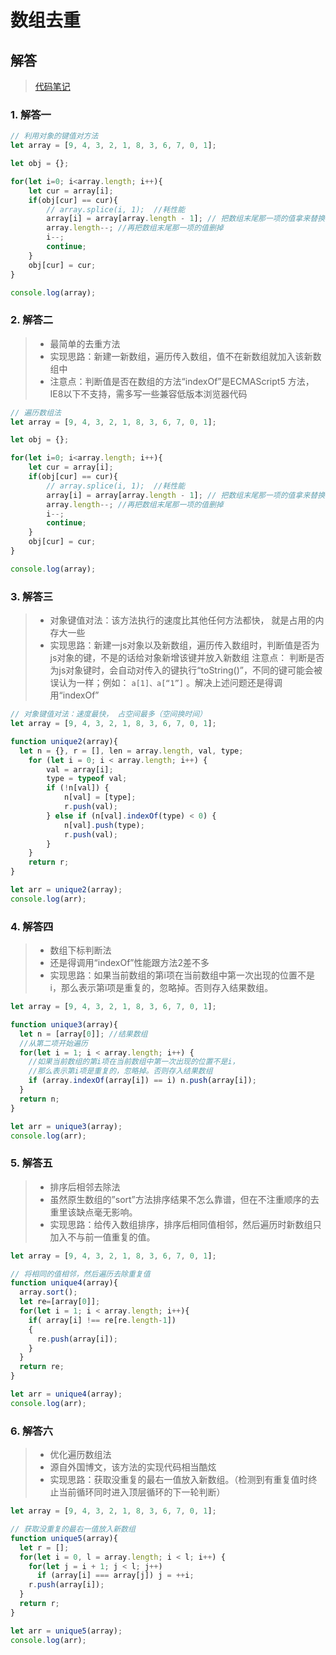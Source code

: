 # 数组去重

## 解答
> [代码笔记](https://zmx2321.github.io/blog_code/algorithm/other/example/base/arr_quchong)

### 1. 解答一
```js
// 利用对象的键值对方法
let array = [9, 4, 3, 2, 1, 8, 3, 6, 7, 0, 1];

let obj = {};

for(let i=0; i<array.length; i++){
	let cur = array[i];
	if(obj[cur] == cur){
		// array.splice(i, 1);	//耗性能
		array[i] = array[array.length - 1];	// 把数组末尾那一项的值拿来替换当前项
		array.length--;	//再把数组末尾那一项的值删掉
		i--;
		continue;
	}
	obj[cur] = cur;
}

console.log(array);
```

### 2. 解答二
> - 最简单的去重方法
> - 实现思路：新建一新数组，遍历传入数组，值不在新数组就加入该新数组中
> - 注意点：判断值是否在数组的方法“indexOf”是ECMAScript5 方法，IE8以下不支持，需多写一些兼容低版本浏览器代码

```js
// 遍历数组法
let array = [9, 4, 3, 2, 1, 8, 3, 6, 7, 0, 1];

let obj = {};

for(let i=0; i<array.length; i++){
	let cur = array[i];
	if(obj[cur] == cur){
		// array.splice(i, 1);	//耗性能
		array[i] = array[array.length - 1];	// 把数组末尾那一项的值拿来替换当前项
		array.length--;	//再把数组末尾那一项的值删掉
		i--;
		continue;
	}
	obj[cur] = cur;
}

console.log(array);
```

### 3. 解答三
> - 对象键值对法：该方法执行的速度比其他任何方法都快， 就是占用的内存大一些
> - 实现思路：新建一js对象以及新数组，遍历传入数组时，判断值是否为js对象的键，不是的话给对象新增该键并放入新数组
> 注意点： 判断是否为js对象键时，会自动对传入的键执行“toString()”，不同的键可能会被误认为一样；例如： `a[1]、a[“1”]` 。解决上述问题还是得调用“indexOf”

```js
// 对象键值对法：速度最快， 占空间最多（空间换时间）
let array = [9, 4, 3, 2, 1, 8, 3, 6, 7, 0, 1];

function unique2(array){
  let n = {}, r = [], len = array.length, val, type;
    for (let i = 0; i < array.length; i++) {
        val = array[i];
        type = typeof val;
        if (!n[val]) {
            n[val] = [type];
            r.push(val);
        } else if (n[val].indexOf(type) < 0) {
            n[val].push(type);
            r.push(val);
        }
    }
    return r;
}

let arr = unique2(array);
console.log(arr);
```

### 4. 解答四
> - 数组下标判断法
> - 还是得调用“indexOf”性能跟方法2差不多
> - 实现思路：如果当前数组的第i项在当前数组中第一次出现的位置不是i，那么表示第i项是重复的，忽略掉。否则存入结果数组。

```js
let array = [9, 4, 3, 2, 1, 8, 3, 6, 7, 0, 1];

function unique3(array){
  let n = [array[0]]; //结果数组
  //从第二项开始遍历
  for(let i = 1; i < array.length; i++) {
    //如果当前数组的第i项在当前数组中第一次出现的位置不是i，
    //那么表示第i项是重复的，忽略掉。否则存入结果数组
    if (array.indexOf(array[i]) == i) n.push(array[i]);
  }
  return n;
}

let arr = unique3(array);
console.log(arr);
```

### 5. 解答五
> - 排序后相邻去除法
> - 虽然原生数组的”sort”方法排序结果不怎么靠谱，但在不注重顺序的去重里该缺点毫无影响。
> - 实现思路：给传入数组排序，排序后相同值相邻，然后遍历时新数组只加入不与前一值重复的值。

```js
let array = [9, 4, 3, 2, 1, 8, 3, 6, 7, 0, 1];

// 将相同的值相邻，然后遍历去除重复值
function unique4(array){
  array.sort(); 
  let re=[array[0]];
  for(let i = 1; i < array.length; i++){
    if( array[i] !== re[re.length-1])
    {
      re.push(array[i]);
    }
  }
  return re;
}

let arr = unique4(array);
console.log(arr);
```

### 6. 解答六
> - 优化遍历数组法
> - 源自外国博文，该方法的实现代码相当酷炫
> - 实现思路：获取没重复的最右一值放入新数组。（检测到有重复值时终止当前循环同时进入顶层循环的下一轮判断）

```js
let array = [9, 4, 3, 2, 1, 8, 3, 6, 7, 0, 1];

// 获取没重复的最右一值放入新数组
function unique5(array){
  let r = [];
  for(let i = 0, l = array.length; i < l; i++) {
    for(let j = i + 1; j < l; j++)
      if (array[i] === array[j]) j = ++i;
    r.push(array[i]);
  }
  return r;
}

let arr = unique5(array);
console.log(arr);
```
